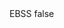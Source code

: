 <?xml version="1.0" encoding="UTF-8"?>
<CustomMetadata xmlns="http://soap.sforce.com/2006/04/metadata">
    <label>EBSS</label>
    <protected>false</protected>
</CustomMetadata>
